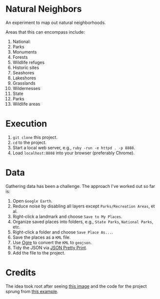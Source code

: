 # Natural Neighbors

An experiment to map out natural neighborhoods.

Areas that this can encompass include:

1. National:
  1. Parks
  1. Monuments
  1. Forests
  1. Wildlife refuges
  1. Historic sites
  1. Seashores
  1. Lakeshores
  1. Grasslands
  1. Wildernesses
1. State
  1. Parks
  1. Wildlife areas

# Execution

1. `git clone` this project.
1. `cd` to the project.
1. Start a local web server, e.g., `ruby -run -e httpd . -p 8888`.
1. Load `localhost:8888` into your browser (preferably Chrome).

# Data

Gathering data has been a challenge. The approach I've worked out so
far is:

1. Open `Google Earth`.
1. Reduce noise by disabling all layers except `Parks/Recreation
   Areas`, et al.
1. Right-click a landmark and choose `Save to My Places`.
1. Organize saved places into folders, e.g., `State Parks`, `National
   Parks`, etc.
1. Right-click a folder and choose `Save Place As...`.
1. Save the places as a `KML` file.
1. Use [Ogre](http://ogre.adc4gis.com) to convert the `KML` to
   `geojson`.
1. Tidy the JSON via [JSON Pretty Print](http://jsonprettyprint.com).
1. Add the file to the project.

# Credits

The idea took root after seeing [this image](http://i.imgur.com/N33uY3a.jpg) and the code for the project sprung from [this example](http://bl.ocks.org/shimizu/5610671).
